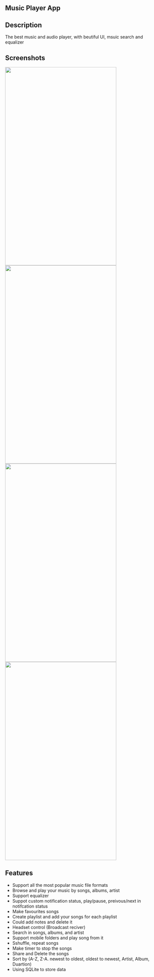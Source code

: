 ## Music Player App

## Description
The best music and audio player, with beutiful UI, msuic search and equalizer

## Screenshots
<img src="https://user-images.githubusercontent.com/24946909/27937744-a7bb3440-62b9-11e7-909f-eb1835e8b12e.png" width="360" height="640">
<img src="https://user-images.githubusercontent.com/24946909/27937748-b029dd84-62b9-11e7-9412-3ebd413e78b7.png" width="360" height="640">
<img src="https://user-images.githubusercontent.com/24946909/27937764-c95d0fa6-62b9-11e7-9028-fb07301daf58.png" width="360" height="640">
<img src="https://user-images.githubusercontent.com/24946909/27937779-e96ec2c6-62b9-11e7-8c59-4f78cd99716b.png" width="360" height="640"> 


## Features
- Support all the most popular music file formats
- Browse and play your music by songs, albums, artist
- Support equalizer
- Suppot custom notification status, play/pause, preivous/next in notifcation status
- Make favourites songs
- Create playlist and add your songs for each playlist
- Could add notes and delete it
- Headset control (Broadcast reciver)
- Search in songs, albums, and artist
- Support mobile folders and play song from it
- Sshuffle, repeat songs
- Make timer to stop the songs
- Share and Delete the songs
- Sort by (A-Z, Z-A. newest to oldest, oldest to newest, Artist, Album, Duartion)
- Using SQLite to store data 
